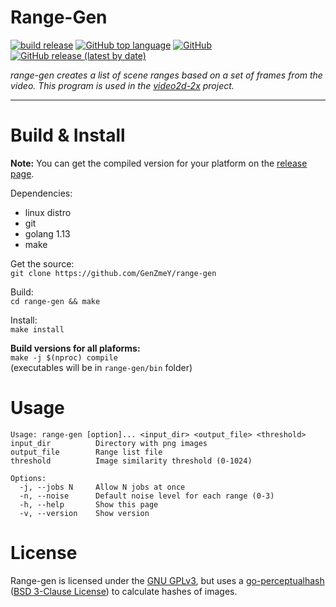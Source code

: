 # Range-Gen

[![build release](https://github.com/GenZmeY/range-gen/workflows/build%20release/badge.svg)](https://github.com/GenZmeY/range-gen/actions)
[![GitHub top language](https://img.shields.io/github/languages/top/GenZmeY/range-gen)](https://golang.org)
[![GitHub](https://img.shields.io/github/license/genzmey/range-gen)](https://www.gnu.org/licenses/gpl-3.0.en.html)
[![GitHub release (latest by date)](https://img.shields.io/github/v/release/GenZmeY/range-gen)](https://github.com/GenZmeY/range-gen/releases)

*range-gen creates a list of scene ranges based on a set of frames from the video. This program is used in the [video2d-2x](https://github.com/GenZmeY/video2d-2x) project.*

***

# Build & Install
**Note:** You can get the compiled version for your platform on the [release page](https://github.com/GenZmeY/range-gen/releases).

Dependencies:  
- linux distro
- git
- golang 1.13
- make  

Get the source:  
`git clone https://github.com/GenZmeY/range-gen`  

Build:  
`cd range-gen && make`  

Install:  
`make install`  

**Build versions for all plaforms:**  
`make -j $(nproc) compile`  
(executables will be in `range-gen/bin` folder)

# Usage
```
Usage: range-gen [option]... <input_dir> <output_file> <threshold>
input_dir          Directory with png images
output_file        Range list file
threshold          Image similarity threshold (0-1024)

Options:
  -j, --jobs N     Allow N jobs at once
  -n, --noise      Default noise level for each range (0-3)
  -h, --help       Show this page
  -v, --version    Show version
```

# License
Range-gen is licensed under the [GNU GPLv3](https://www.gnu.org/licenses/gpl-3.0.en.html), but uses a [go-perceptualhash](https://github.com/dsoprea/go-perceptualhash) ([BSD 3-Clause License](https://github.com/dsoprea/go-perceptualhash/blob/master/LICENSE)) to calculate hashes of images.
